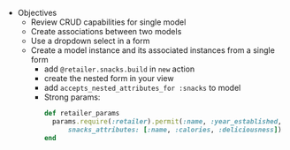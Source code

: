 * Objectives
    - Review CRUD capabilities for single model
    - Create associations between two models
    - Use a dropdown select in a form
    - Create a model instance and its associated instances from a single form
        - add `@retailer.snacks.build` in `new` action
        - create the nested form in your view
        - add `accepts_nested_attributes_for :snacks` to model
        - Strong params:
            ```rb
            def retailer_params
              params.require(:retailer).permit(:name, :year_established,
                  snacks_attributes: [:name, :calories, :deliciousness])
            end
            ```